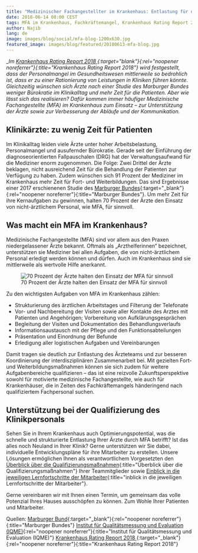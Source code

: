 ```yaml
---
title: "Medizinischer Fachangestellter im Krankenhaus: Entlastung für den Arzt"
date: 2018-06-14 08:00 CEST
tags: MFA im Krankenhaus, Fachkräftemangel, Krankenhaus Rating Report 2018
author: Najib
lang: de
image: images/blog/social/mfa-blog-1200x630.jpg
featured_image: images/blog/featured/20180613-mfa-blog.jpg
---
```


__Im [Krankenhaus Rating Report 2018 ](https://www.medhochzwei-verlag.de/shop/index.php/krankenhaus-rating-report-2018-978-3-86216-466-0.html){:target="_blank"}{:rel="noopener noreferrer"}{:title="Krankenhaus Rating Report 2018"} wird festgestellt, dass der Personalmangel im Gesundheitswesen mittlerweile so bedrohlich ist, dass er zu einer Rationierung von Leistungen in Kliniken führen könnte. Gleichzeitig wünschen sich Ärzte nach einer Studie des Marburger Bundes weniger Bürokratie im Klinikalltag und mehr Zeit für die Patienten. Aber wie lässt sich das realisieren? Dafür kommen immer häufiger Medizinische Fachangestellte (MFA) im Krankenhaus zum Einsatz – zur Unterstützung der Ärzte sowie zur Verbesserung der Abläufe und der Kommunikation.__

## Klinikärzte: zu wenig Zeit für Patienten

Im Klinikalltag leiden viele Ärzte unter hoher Arbeitsbelastung, Personalmangel und ausufernder Bürokratie. Gerade seit der Einführung der diagnoseorientierten Fallpauschalen (DRG) hat der Verwaltungsaufwand für die Mediziner enorm zugenommen. Die Folge: Zwei Drittel der Ärzte beklagen, nicht ausreichend Zeit für die Behandlung der Patienten zur Verfügung zu haben. Zudem wünschen sich 91 Prozent der Mediziner im Krankenhaus mehr Zeit für Fort- und Weiterbildungen. Das sind Ergebnisse einer 2017 erschienenen Studie des [Marburger Bundes](https://www.marburger-bund.de/){:target="_blank"}{:rel="noopener noreferrer"}{:title="Marburger Bundes"}. Um mehr Zeit für ihre Kernaufgaben zu gewinnen, halten 70 Prozent der Ärzte den Einsatz von nicht-ärztlichem Personal, wie MFA, für sinnvoll.

## Was macht ein MFA im Krankenhaus?

Medizinische Fachangestellte (MFA) sind vor allem aus den Praxen niedergelassener Ärzte bekannt. Oftmals als „Arzthelferinnen“ bezeichnet, unterstützen sie Mediziner bei allen Aufgaben, die von nicht-ärztlichem Personal erledigt werden können und dürfen. Auch im Krankenhaus sind sie mittlerweile als wertvolle Hilfe anerkannt.

<figure>
  <img src="/images/blog/de/mfa-blog.jpg" alt="70 Prozent der Ärzte halten den Einsatz der MFA für sinnvoll">
  <figcaption>70 Prozent der Ärzte halten den Einsatz der MFA für sinnvoll</figcaption>
</figure>

Zu den wichtigsten Aufgaben von MFA im Krankenhaus zählen:

- Strukturierung des ärztlichen Arbeitstages und Filterung der Telefonate
- Vor- und Nachbereitung der Visiten sowie aller Kontakte des Arztes mit Patienten und Angehörigen; Vorbereitung von Aufklärungsgesprächen
- Begleitung der Visiten und Dokumentation des Behandlungsverlaufs
- Informationsaustausch mit der Pflege und den Funktionsabteilungen
- Präsentation und Einordnung der Befunde
- Erledigung aller logistischen Aufgaben und Vereinbarungen

Damit tragen sie deutlich zur Entlastung des Ärzteteams und zur besseren Koordinierung der interdisziplinären Zusammenarbeit bei. Mit gezielten Fort- und Weiterbildungsmaßnahmen können sie sich zudem für weitere Aufgabenbereiche qualifizieren – das ist eine reizvolle Zukunftsperspektive sowohl für motivierte medizinische Fachangestellte, wie auch für Krankenhäuser, die in Zeiten des Fachkräftemangels händeringend nach qualifiziertem Fachpersonal suchen.

## Unterstützung bei der Qualifizierung des Klinikpersonals

Sehen Sie in Ihrem Krankenhaus auch Optimierungspotential, was die schnelle und strukturierte Entlastung Ihrer Ärzte durch MFA betrifft? Ist das alles noch Neuland in Ihrer Klinik? Gerne unterstützen wir Sie dabei, individuelle Entwicklungspläne für ihre Mitarbeiter zu erstellen. Unsere Lösungen ermöglichen Ihnen als verantwortlichem Vorgesetzten den [Überblick über die Qualifizierungsmaßnahmen](/qualitatspass-qualitatsmonitor/){:title="Überblick über die Qualifizierungsmaßnahmen"}  Ihrer Teammitglieder sowie [Einblick in die jeweiligen Lernfortschritte der Mitarbeiter](/capp-learning-management/){:title="inblick in die jeweiligen Lernfortschritte der Mitarbeiter"}.

Gerne vereinbaren wir mit Ihnen einen Termin, um gemeinsam das volle Potenzial Ihres Hauses ausschöpfen zu können. Zum Wohle Ihrer Patienten und Mitarbeiter.

Quellen:
[Marburger Bund](https://www.marburger-bund.de/){:target="_blank"}{:rel="noopener noreferrer"}{:title="Marburger Bundes"}
[Institut für Qualitätsmessung und Evaluation (IQME)](https://www.iqme.de/){:rel="noopener noreferrer"}{:title="Institut für Qualitätsmessung und Evaluation (IQME)"}
[Krankenhaus Rating Report 2018 ](https://www.medhochzwei-verlag.de/shop/index.php/krankenhaus-rating-report-2018-978-3-86216-466-0.html){:target="_blank"}{:rel="noopener noreferrer"}{:title="Krankenhaus Rating Report 2018"}
